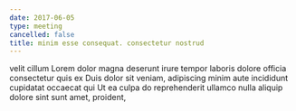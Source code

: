```yaml
---
date: 2017-06-05
type: meeting
cancelled: false
title: minim esse consequat. consectetur nostrud
---
```

velit cillum Lorem dolor magna deserunt irure tempor laboris dolore officia consectetur quis ex Duis dolor sit veniam, adipiscing minim aute incididunt cupidatat occaecat qui Ut ea culpa do reprehenderit ullamco nulla aliquip dolore sint sunt amet, proident,